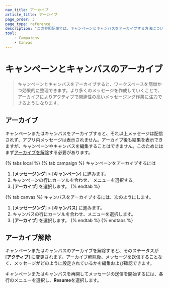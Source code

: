 ```yaml
---
nav_title: アーカイブ
article_title: アーカイブ
page_order: 3
page_type: reference
description: "この参照記事では、キャンペーンとキャンバスをアーカイブする方法について説明します。"
tool:
    - Campaigns
    - Canvas
---
```


# キャンペーンとキャンバスのアーカイブ

> キャンペーンとキャンバスをアーカイブすると、ワークスペースを簡単かつ効果的に整理できます。より多くのメッセージを作成していくことで、アーカイブによりアクティブで関連性の高いメッセージング作業に注力できるようになります。

## アーカイブ

キャンペーンまたはキャンバスをアーカイブすると、それ以上メッセージは配信されず、アプリ内メッセージは表示されません。アーカイブ後も結果を表示できますが、キャンペーンやキャンバスを編集することはできません。このためにはまず[アーカイブを解除](#unarchiving-campaigns-and-canvases)する必要があります。

{% tabs local %}
{% tab campaign %}
キャンペーンをアーカイブするには

1. [**メッセージング**] > [**キャンペーン**] に進みます。
2. キャンペーンの行にカーソルを合わせ、<i class="fas fa-ellipsis-vertical"></i> メニューを選択する。
3. [**アーカイブ**] を選択します。
{% endtab %}

{% tab canvas %}
キャンバスをアーカイブするには、次のようにします。

1. [**メッセージング**] > [**キャンバス**] に進みます。
2. キャンバスの行にカーソルを合わせ、<i class="fas fa-ellipsis-vertical"></i>メニューを選択します。
3. [**アーカイブ**] を選択します。
{% endtab %}
{% endtabs %}

## アーカイブ解除

キャンペーンまたはキャンバスのアーカイブを解除すると、そのステータスが [**アクティブ**] に変更されます。アーカイブ解除後、メッセージを送信することなく、メッセージがどのように設定されているかを編集および確認できます。

キャンペーンまたはキャンバスを再開してメッセージの送信を開始するには、各行の<i class="fas fa-ellipsis-vertical"></i>メニューを選択し、**Resume**を選択します。

